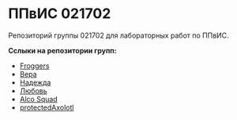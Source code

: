 # ППвИС 021702

Репозиторий группы 021702 для лабораторных работ по ППвИС.

**Сслыки на репозитории групп:**
- [Froggers](https://github.com/Hopelite/Froggers)
- [Вера]()
- [Надежда]()
- [Любовь](https://github.com/kalenav/Lyubov-)
- [Alco Squad]()
- [protectedAxolotl](https://github.com/Rephidock/protectedAxolotl)
